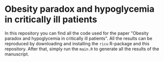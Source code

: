 # Obesity paradox and hypoglycemia in critically ill patients

In this repository you can find all the code used for the paper "Obesity paradox and hypoglycemia in critically ill patients".
All the results can be reproduced by downloading and installing the `ricu` R-package and this repository. After that, simply run the `main.R` to generate all the results of the manuscript.
